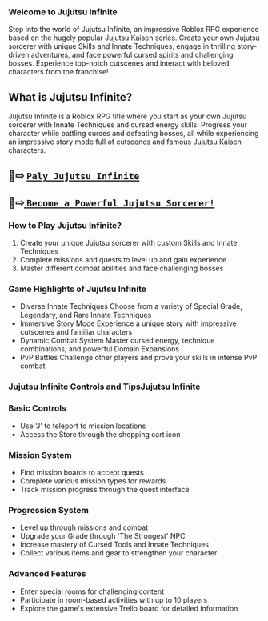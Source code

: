 ### Welcome to Jujutsu Infinite

Step into the world of Jujutsu Infinite, an impressive Roblox RPG experience based on the hugely popular Jujutsu Kaisen series. Create your own Jujutsu sorcerer with unique Skills and Innate Techniques, engage in thrilling story-driven adventures, and face powerful cursed spirits and challenging bosses. Experience top-notch cutscenes and interact with beloved characters from the franchise!

## What is Jujutsu Infinite?

Jujutsu Infinite is a Roblox RPG title where you start as your own Jujutsu sorcerer with Innate Techniques and cursed energy skills. Progress your character while battling curses and defeating bosses, all while experiencing an impressive story mode full of cutscenes and famous Jujutsu Kaisen characters.

## 🥳⇨ [`Paly Jujutsu Infinite` ](https://jujutsuinfinite.org/)

## 👻⇨[ `Become a Powerful Jujutsu Sorcerer!`](https://jujutsuinfinite.org/)

### How to Play Jujutsu Infinite?

1. Create your unique Jujutsu sorcerer with custom Skills and Innate Techniques
2. Complete missions and quests to level up and gain experience
3. Master different combat abilities and face challenging bosses


### Game Highlights of Jujutsu Infinite

* Diverse Innate Techniques
  Choose from a variety of Special Grade, Legendary, and Rare Innate Techniques
* Immersive Story Mode
  Experience a unique story with impressive cutscenes and familiar characters
* Dynamic Combat System
  Master cursed energy, technique combinations, and powerful Domain Expansions
* PvP Battles
  Challenge other players and prove your skills in intense PvP combat

### Jujutsu Infinite Controls and TipsJujutsu Infinite

### Basic Controls

* Use 'J' to teleport to mission locations
* Access the Store through the shopping cart icon

### Mission System

* Find mission boards to accept quests
* Complete various mission types for rewards
* Track mission progress through the quest interface

### Progression System

* Level up through missions and combat
* Upgrade your Grade through 'The Strongest' NPC
* Increase mastery of Cursed Tools and Innate Techniques
* Collect various items and gear to strengthen your character

### Advanced Features

* Enter special rooms for challenging content
* Participate in room-based activities with up to 10 players
* Explore the game's extensive Trello board for detailed information
  
